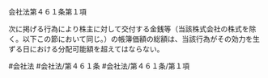 会社法第４６１条第１項

次に掲げる行為により株主に対して交付する金銭等（当該株式会社の株式を除く。以下この節において同じ。）の帳簿価額の総額は、当該行為がその効力を生ずる日における分配可能額を超えてはならない。

#会社法
#会社法/第４６１条
#会社法/第４６１条/第１項
